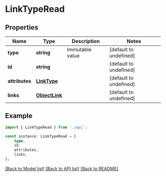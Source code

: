 # LinkTypeRead


## Properties

Name | Type | Description | Notes
------------ | ------------- | ------------- | -------------
**type** | **string** | Immutable value | [default to undefined]
**id** | **string** |  | [default to undefined]
**attributes** | [**LinkType**](LinkType.md) |  | [default to undefined]
**links** | [**ObjectLink**](ObjectLink.md) |  | [default to undefined]

## Example

```typescript
import { LinkTypeRead } from './api';

const instance: LinkTypeRead = {
    type,
    id,
    attributes,
    links,
};
```

[[Back to Model list]](../README.md#documentation-for-models) [[Back to API list]](../README.md#documentation-for-api-endpoints) [[Back to README]](../README.md)
